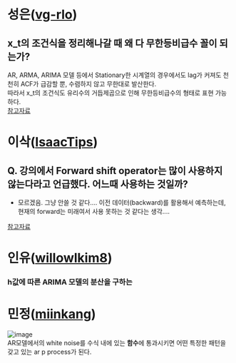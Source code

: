 # 성은([vg-rlo](https://github.com/vg-rlo))

## x_t의 조건식을 정리해나갈 때 왜 다 무한등비급수 꼴이 되는가?
AR, ARMA, ARIMA 모델 등에서 Stationary한 시계열의 경우에서도 lag가 커져도 천천히 ACF가 급감할 뿐, 수렴하지 않고 무한대로 발산한다.     
따라서 x_t의 조건식도 유리수의 거듭제곱으로 인해 무한등비급수의 형태로 표현 가능하다.    
[참고자료](https://m.blog.naver.com/estpublic/221766903723)

# 이삭([IsaacTips](https://github.com/IsaacTips))

## Q. 강의에서 Forward shift operator는 많이 사용하지 않는다라고 언급했다. 어느때 사용하는 것일까?

* 모르겠음. 그냥 안쓸 것 같다.... 이전 데이터(backward)를 활용해서 예측하는데, 현재의 forward는 미래여서 사용 못하는 것 같다는 생각....

[참고자료](https://blog.naver.com/estpublic/221766516237)

# 인유([willowlkim8](https://github.com/willowkim8))

### h값에 따른 ARIMA 모델의 분산을 구하는 

# 민정([miinkang](https://github.com/miinkang))

![image](https://user-images.githubusercontent.com/68461606/124343164-73759e00-dc04-11eb-9b56-3fd527fc50b2.png)   
AR모델에서의 white noise를 수식 내에 있는 **함수**에 통과시키면 어떤 특정한 패턴을 갖고 있는 ar p process가 된다. 
